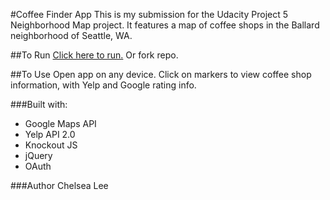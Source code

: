 #Coffee Finder App
This is my submission for the Udacity Project 5 Neighborhood Map project. It features a map of coffee shops in the Ballard neighborhood of Seattle, WA.

##To Run
[Click here to run.](https://chelseadlee.github.io/neighborhood-map/) Or fork repo.

##To Use
Open app on any device. Click on markers to view coffee shop information, with Yelp and Google rating info.


###Built with:
* Google Maps API
* Yelp API 2.0
* Knockout JS
* jQuery
* OAuth

###Author
Chelsea Lee